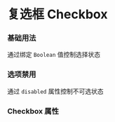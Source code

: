 <script setup lang="ts">
  import props from "../example/checkbox/props.ts";
</script>

# 复选框 Checkbox

### 基础用法

通过绑定 `Boolean` 值控制选择状态
<demo-block src="example/checkbox/basic"></demo-block>

### 选项禁用

通过 `disabled` 属性控制不可选状态
<demo-block src="example/checkbox/disabled"></demo-block>

### Checkbox 属性

<table-block type="props" :data="props"></table-block>